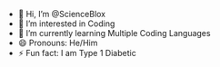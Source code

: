 - 👋 Hi, I’m @ScienceBlox
- 👀 I’m interested in Coding
- 🌱 I’m currently learning Multiple Coding Languages
- 😄 Pronouns: He/Him
- ⚡ Fun fact: I am Type 1 Diabetic

<!---
ScienceBlox/ScienceBlox is a ✨ special ✨ repository because its `README.md` (this file) appears on your GitHub profile.
You can click the Preview link to take a look at your changes.
--->
